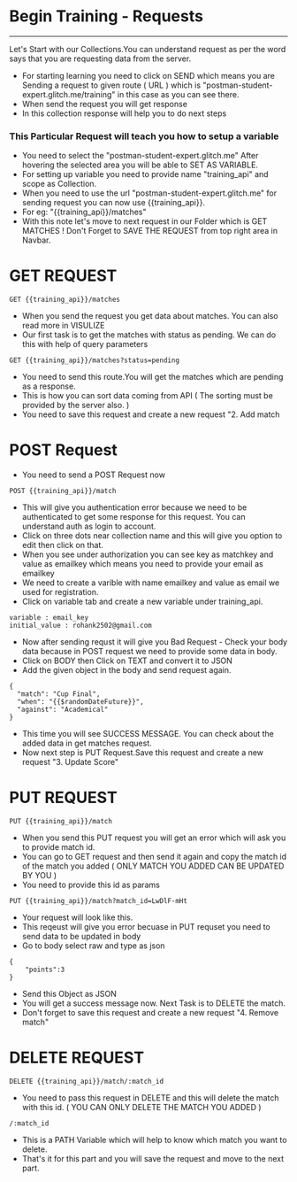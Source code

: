 <h1>Begin Training - Requests</h1>
<hr>

<p>Let's Start with our Collections.You can understand request as per the word says that you are requesting data from the server.</p>

<ul>
<li>For starting learning you need to click on SEND which means you are Sending a request to given route ( URL ) which is "postman-student-expert.glitch.me/training" in this case as you can see there.</li>
<li>When send the request you will get response</li>
<li>In this collection response will help you to do next steps</li>
</ul>

<h3>This Particular Request will teach you how to setup a variable</h3>
<ul>
<li>You need to select the "postman-student-expert.glitch.me" After hovering the selected area you will be able to SET AS VARIABLE.</li>
<li>For setting up variable you need to provide name "training_api" and scope as Collection.</li>
<li>When you need to use the url "postman-student-expert.glitch.me" for sending request you can now use {{training_api}}.</li>
<li>For eg: "{{training_api}}/matches"</li>
<li>With this note let's move to next request in our Folder which is GET MATCHES ! Don't Forget to SAVE THE REQUEST from top right area in Navbar.</li>
</ul>


<h1>GET REQUEST</h1>

```
GET {{training_api}}/matches
```

<ul>
<li>When you send the request you get data about matches. You can also read more in VISULIZE</li>
<li>Our first task is to get the matches with status as pending. We can do this with help of query parameters</li>
</ul>

```
GET {{training_api}}/matches?status=pending
```

<ul>
<li>You need to send this route.You will get the matches which are pending as a response.</li>
<li>This is how you can sort data coming from API ( The sorting must be provided by the server also. )</li>
<li>You need to save this request and create a new request "2. Add match</li>
</ul>

<h1>POST Request</h1>

<ul>
<li>You need to send a POST Request now</li>
</ul>

```
POST {{training_api}}/match
```

<ul>
<li>This will give you authentication error because we need to be authenticated to get some response for this request. You can understand auth as login to account.</li>

<li>Click on three dots near collection name and this will give you option to edit then click on that.</li>
<li>When you see under authorization you can see key as matchkey and value as emailkey which means you need to provide your email as emailkey</li>
<li>We need to create a varible with name emailkey and value as email we used for registration.</li>
<li>Click on variable tab and create a new variable under training_api.</li>
</ul>

```
variable : email_key
initial_value : rohank2502@gmail.com
```

<ul>
<li>Now after sending requst it will give you Bad Request - Check your body data because in POST request we need to provide some data in body.</li>
<li>Click on BODY then Click on TEXT and convert it to JSON</li>
<li>Add the given object in the body and send request again.</li>
</ul>

```
{
  "match": "Cup Final",
  "when": "{{$randomDateFuture}}",
  "against": "Academical"
}
```

<ul>
<li>This time you will see SUCCESS MESSAGE. You can check about the added data in get matches request.</li>
<li>Now next step is PUT Request.Save this request and create a new request "3. Update Score"</li>
</ul>

<h1>PUT REQUEST</h1>

```
PUT {{training_api}}/match
```

<ul>
<li>When you send this PUT request you will get an error which will ask you to provide match id.</li>
<li>You can go to GET request and then send it again and copy the match id of the match you added ( ONLY MATCH YOU ADDED CAN BE UPDATED BY YOU )</li>
<li>You need to provide this id as params</li>
</ul>

```
PUT {{training_api}}/match?match_id=LwDlF-mHt
```

<ul>
<li>Your request will look like this.</li>
<li>This reqeust will give you error becuase in PUT requset you need to send data to be updated in body</li>
<li>Go to body select raw and type as json</li>
</ul>

```
{
    "points":3
}
```

<ul>
<li>Send this Object as JSON</li>
<li>You will get a success message now. Next Task is to DELETE the match.</li>
<li>Don't forget to save this request and create a new request "4. Remove match"</li>
</ul>


<h1>DELETE REQUEST</h1>

```
DELETE {{training_api}}/match/:match_id
```

<ul>
<li>You need to pass this request in DELETE and this will delete the match with this id. ( YOU CAN ONLY DELETE THE MATCH YOU ADDED )</li>
</ul>

```
/:match_id
```

<ul>
<li>This is a PATH Variable which will help to know which match you want to delete.</li>
<li>That's it for this part and you will save the request and move to the next part.</li>
</ul>

